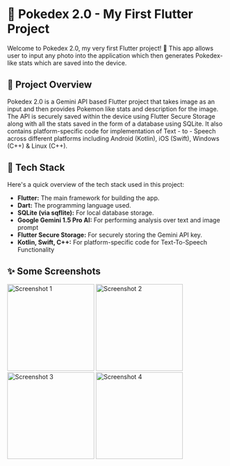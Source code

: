 # 🚀 Pokedex 2.0 - My First Flutter Project

Welcome to Pokedex 2.0, my very first Flutter project! 🎉 This app allows user to input any photo into the application which then generates Pokedex-like stats which are saved into the device.

## 🌟 Project Overview

Pokedex 2.0 is a Gemini API based Flutter project that takes image as an input and then provides Pokemon like stats and description for the image. The API is securely saved within the device using Flutter Secure Storage along with all the stats saved in the form of a database using SQLite. It also contains platform-specific code for implementation of Text - to - Speech across different platforms including Android (Kotlin), iOS (Swift), Windows (C++) & Linux (C++).  

## 🔧 Tech Stack

Here's a quick overview of the tech stack used in this project:

- **Flutter:** The main framework for building the app.
- **Dart:** The programming language used.
- **SQLite (via sqflite):** For local database storage.
- **Google Gemini 1.5 Pro AI:** For performing analysis over text and image prompt
- **Flutter Secure Storage:** For securely storing the Gemini API key.
- **Kotlin, Swift, C++:** For platform-specific code for Text-To-Speech Functionality

## ✨ Some Screenshots
<img src="https://github.com/tarush10000/Pokedex2.0/assets/62472697/5284c288-5517-4a02-b985-3c5075b6722d" alt="Screenshot 1" width="200px">
<img src="https://github.com/tarush10000/Pokedex2.0/assets/62472697/a262f291-91d0-493b-8dbf-a4b468a26076" alt="Screenshot 2" width="200px">
<img src="https://github.com/tarush10000/Pokedex2.0/assets/62472697/3c177f91-c3cb-475f-a6ab-3e24defcc44d" alt="Screenshot 3" width="200px">
<img src="https://github.com/tarush10000/Pokedex2.0/assets/62472697/a51a5adf-6324-4eb7-bf49-52511aed9ea9" alt="Screenshot 4" width="200px">
